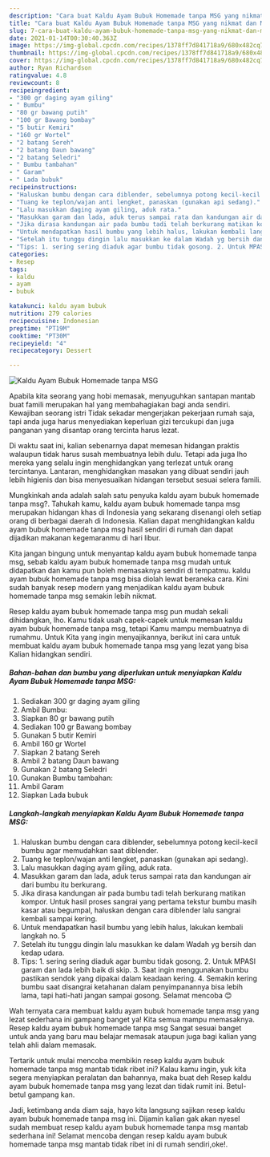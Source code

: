 ```yaml
---
description: "Cara buat Kaldu Ayam Bubuk Homemade tanpa MSG yang nikmat dan Mudah Dibuat"
title: "Cara buat Kaldu Ayam Bubuk Homemade tanpa MSG yang nikmat dan Mudah Dibuat"
slug: 7-cara-buat-kaldu-ayam-bubuk-homemade-tanpa-msg-yang-nikmat-dan-mudah-dibuat
date: 2021-01-14T00:30:40.363Z
image: https://img-global.cpcdn.com/recipes/1378ff7d841718a9/680x482cq70/kaldu-ayam-bubuk-homemade-tanpa-msg-foto-resep-utama.jpg
thumbnail: https://img-global.cpcdn.com/recipes/1378ff7d841718a9/680x482cq70/kaldu-ayam-bubuk-homemade-tanpa-msg-foto-resep-utama.jpg
cover: https://img-global.cpcdn.com/recipes/1378ff7d841718a9/680x482cq70/kaldu-ayam-bubuk-homemade-tanpa-msg-foto-resep-utama.jpg
author: Ryan Richardson
ratingvalue: 4.8
reviewcount: 8
recipeingredient:
- "300 gr daging ayam giling"
- " Bumbu"
- "80 gr bawang putih"
- "100 gr Bawang bombay"
- "5 butir Kemiri"
- "160 gr Wortel"
- "2 batang Sereh"
- "2 batang Daun bawang"
- "2 batang Seledri"
- " Bumbu tambahan"
- " Garam"
- " Lada bubuk"
recipeinstructions:
- "Haluskan bumbu dengan cara diblender, sebelumnya potong kecil-kecil bumbu agar memudahkan saat diblender."
- "Tuang ke teplon/wajan anti lengket, panaskan (gunakan api sedang)."
- "Lalu masukkan daging ayam giling, aduk rata."
- "Masukkan garam dan lada, aduk terus sampai rata dan kandungan air dari bumbu itu berkurang."
- "Jika dirasa kandungan air pada bumbu tadi telah berkurang matikan kompor. Untuk hasil proses sangrai yang pertama tekstur bumbu masih kasar atau begumpal, haluskan dengan cara diblender lalu sangrai kembali sampai kering."
- "Untuk mendapatkan hasil bumbu yang lebih halus, lakukan kembali langkah no. 5"
- "Setelah itu tunggu dingin lalu masukkan ke dalam Wadah yg bersih dan kedap udara."
- "Tips: 1. sering sering diaduk agar bumbu tidak gosong. 2. Untuk MPASI garam dan lada lebih baik di skip. 3. Saat ingin menggunakan bumbu pastikan sendok yang dipakai dalam keadaan kering. 4. Semakin kering bumbu saat disangrai ketahanan dalam penyimpanannya bisa lebih lama, tapi hati-hati jangan sampai gosong. Selamat mencoba 😊"
categories:
- Resep
tags:
- kaldu
- ayam
- bubuk

katakunci: kaldu ayam bubuk 
nutrition: 279 calories
recipecuisine: Indonesian
preptime: "PT19M"
cooktime: "PT30M"
recipeyield: "4"
recipecategory: Dessert

---
```



![Kaldu Ayam Bubuk Homemade tanpa MSG](https://img-global.cpcdn.com/recipes/1378ff7d841718a9/680x482cq70/kaldu-ayam-bubuk-homemade-tanpa-msg-foto-resep-utama.jpg)

Apabila kita seorang yang hobi memasak, menyuguhkan santapan mantab buat famili merupakan hal yang membahagiakan bagi anda sendiri. Kewajiban seorang istri Tidak sekadar mengerjakan pekerjaan rumah saja, tapi anda juga harus menyediakan keperluan gizi tercukupi dan juga panganan yang disantap orang tercinta harus lezat.

Di waktu  saat ini, kalian sebenarnya dapat memesan hidangan praktis walaupun tidak harus susah membuatnya lebih dulu. Tetapi ada juga lho mereka yang selalu ingin menghidangkan yang terlezat untuk orang tercintanya. Lantaran, menghidangkan masakan yang dibuat sendiri jauh lebih higienis dan bisa menyesuaikan hidangan tersebut sesuai selera famili. 



Mungkinkah anda adalah salah satu penyuka kaldu ayam bubuk homemade tanpa msg?. Tahukah kamu, kaldu ayam bubuk homemade tanpa msg merupakan hidangan khas di Indonesia yang sekarang disenangi oleh setiap orang di berbagai daerah di Indonesia. Kalian dapat menghidangkan kaldu ayam bubuk homemade tanpa msg hasil sendiri di rumah dan dapat dijadikan makanan kegemaranmu di hari libur.

Kita jangan bingung untuk menyantap kaldu ayam bubuk homemade tanpa msg, sebab kaldu ayam bubuk homemade tanpa msg mudah untuk didapatkan dan kamu pun boleh memasaknya sendiri di tempatmu. kaldu ayam bubuk homemade tanpa msg bisa diolah lewat beraneka cara. Kini sudah banyak resep modern yang menjadikan kaldu ayam bubuk homemade tanpa msg semakin lebih nikmat.

Resep kaldu ayam bubuk homemade tanpa msg pun mudah sekali dihidangkan, lho. Kamu tidak usah capek-capek untuk memesan kaldu ayam bubuk homemade tanpa msg, tetapi Kamu mampu membuatnya di rumahmu. Untuk Kita yang ingin menyajikannya, berikut ini cara untuk membuat kaldu ayam bubuk homemade tanpa msg yang lezat yang bisa Kalian hidangkan sendiri.

<!--inarticleads1-->

##### Bahan-bahan dan bumbu yang diperlukan untuk menyiapkan Kaldu Ayam Bubuk Homemade tanpa MSG:

1. Sediakan 300 gr daging ayam giling
1. Ambil  Bumbu:
1. Siapkan 80 gr bawang putih
1. Sediakan 100 gr Bawang bombay
1. Gunakan 5 butir Kemiri
1. Ambil 160 gr Wortel
1. Siapkan 2 batang Sereh
1. Ambil 2 batang Daun bawang
1. Gunakan 2 batang Seledri
1. Gunakan  Bumbu tambahan:
1. Ambil  Garam
1. Siapkan  Lada bubuk




<!--inarticleads2-->

##### Langkah-langkah menyiapkan Kaldu Ayam Bubuk Homemade tanpa MSG:

1. Haluskan bumbu dengan cara diblender, sebelumnya potong kecil-kecil bumbu agar memudahkan saat diblender.
1. Tuang ke teplon/wajan anti lengket, panaskan (gunakan api sedang).
1. Lalu masukkan daging ayam giling, aduk rata.
1. Masukkan garam dan lada, aduk terus sampai rata dan kandungan air dari bumbu itu berkurang.
1. Jika dirasa kandungan air pada bumbu tadi telah berkurang matikan kompor. Untuk hasil proses sangrai yang pertama tekstur bumbu masih kasar atau begumpal, haluskan dengan cara diblender lalu sangrai kembali sampai kering.
1. Untuk mendapatkan hasil bumbu yang lebih halus, lakukan kembali langkah no. 5
1. Setelah itu tunggu dingin lalu masukkan ke dalam Wadah yg bersih dan kedap udara.
1. Tips: 1. sering sering diaduk agar bumbu tidak gosong. 2. Untuk MPASI garam dan lada lebih baik di skip. 3. Saat ingin menggunakan bumbu pastikan sendok yang dipakai dalam keadaan kering. 4. Semakin kering bumbu saat disangrai ketahanan dalam penyimpanannya bisa lebih lama, tapi hati-hati jangan sampai gosong. Selamat mencoba 😊




Wah ternyata cara membuat kaldu ayam bubuk homemade tanpa msg yang lezat sederhana ini gampang banget ya! Kita semua mampu memasaknya. Resep kaldu ayam bubuk homemade tanpa msg Sangat sesuai banget untuk anda yang baru mau belajar memasak ataupun juga bagi kalian yang telah ahli dalam memasak.

Tertarik untuk mulai mencoba membikin resep kaldu ayam bubuk homemade tanpa msg mantab tidak ribet ini? Kalau kamu ingin, yuk kita segera menyiapkan peralatan dan bahannya, maka buat deh Resep kaldu ayam bubuk homemade tanpa msg yang lezat dan tidak rumit ini. Betul-betul gampang kan. 

Jadi, ketimbang anda diam saja, hayo kita langsung sajikan resep kaldu ayam bubuk homemade tanpa msg ini. Dijamin kalian gak akan nyesel sudah membuat resep kaldu ayam bubuk homemade tanpa msg mantab sederhana ini! Selamat mencoba dengan resep kaldu ayam bubuk homemade tanpa msg mantab tidak ribet ini di rumah sendiri,oke!.

